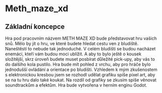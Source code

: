 # Meth_maze_xd
## Základní koncepce
Hra pod pracovním názvem METH MAZE XD bude představovat hru vašich snů. Mělo by jít o hru, ve které budete hledat cestu ven z bludiště. Naneštěstí to nebude tak jednoduché. V celém bludišti se budou nacházet enemáci, kteří vám budou moci ublížit. A aby to bylo ještě o kousek složitější, skrz úroveň budete muset posbírat důležité pick-upy, aby vás to do dalšího kola pustilo. Hra bude mít pohled z vrchu, aby pro hráče bylo jednodušší ovládání a orientace po bludišti. Vzhledem k mým zkušenostem s elektronickou kresbou jsem se rozhodl udělat grafiku spíše pixel art, aby se na tu hru dalo také koukat. Na rozdíl od grafiky se zkusím spíše věnovat soundtrackům a efektům. Hra bude vytvořena v herním enginu Godot.
